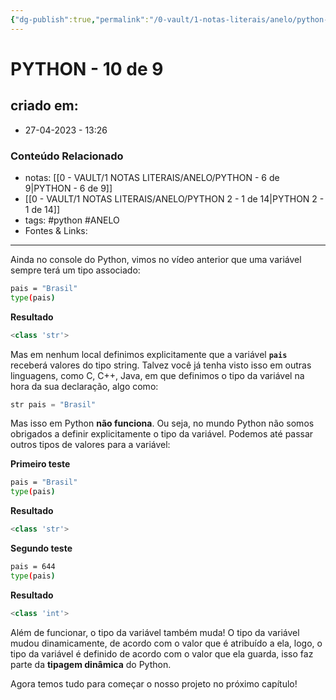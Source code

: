 ```yaml
---
{"dg-publish":true,"permalink":"/0-vault/1-notas-literais/anelo/python-10-de-9/","tags":["python","ANELO"],"dgHomeLink":true,"dgShowLocalGraph":true,"dgShowFileTree":true,"dgEnableSearch":true}
---
```


# PYTHON - 10 de 9

## criado em: 
-  27-04-2023 - 13:26

### Conteúdo Relacionado
- notas: [[0 - VAULT/1 NOTAS LITERAIS/ANELO/PYTHON - 6 de 9\|PYTHON - 6 de 9]]
- [[0 - VAULT/1 NOTAS LITERAIS/ANELO/PYTHON 2 - 1 de 14\|PYTHON 2 - 1 de 14]]
- tags: #python #ANELO 
- Fontes & Links: 

---

Ainda no console do Python, vimos no vídeo anterior que uma variável sempre terá um tipo associado:

```bash
pais = "Brasil"
type(pais)
```

**Resultado**

```javascript
<class 'str'>
```

Mas em nenhum local definimos explicitamente que a variável **`pais`** receberá valores do tipo string. Talvez você já tenha visto isso em outras linguagens, como C, C++, Java, em que definimos o tipo da variável na hora da sua declaração, algo como:

```java
str pais = "Brasil"
```

Mas isso em Python **não funciona**. Ou seja, no mundo Python não somos obrigados a definir explicitamente o tipo da variável. Podemos até passar outros tipos de valores para a variável:

**Primeiro teste**

```bash
pais = "Brasil"
type(pais)
```

**Resultado**

```javascript
<class 'str'>
```

**Segundo teste**

```bash
pais = 644
type(pais)
```

**Resultado**

```javascript
<class 'int'>
```

Além de funcionar, o tipo da variável também muda! O tipo da variável mudou dinamicamente, de acordo com o valor que é atribuído a ela, logo, o tipo da variável é definido de acordo com o valor que ela guarda, isso faz parte da **tipagem dinâmica** do Python.

Agora temos tudo para começar o nosso projeto no próximo capítulo!
